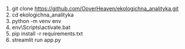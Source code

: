 1) git clone https://github.com/OoverHeaven/ekologichna_analityka.git
2) cd ekologichna_analityka
3) python -m venv env
4) env\Scripts\activate.bat
5) pip install -r requirements.txt
6) streamlit run app.py
